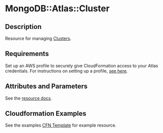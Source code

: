 # MongoDB::Atlas::Cluster

## Description

Resource for managing [Clusters](https://www.mongodb.com/docs/atlas/reference/api-resources-spec/v2/#tag/Clusters).

## Requirements

Set up an AWS profile to securely give CloudFormation access to your Atlas credentials.
For instructions on setting up a profile, [see here](/README.md#mongodb-atlas-api-keys-credential-management).

## Attributes and Parameters

See the [resource docs](docs/README.md).

## Cloudformation Examples

See the examples [CFN Template](/examples/cluster/cluster.json) for example resource.